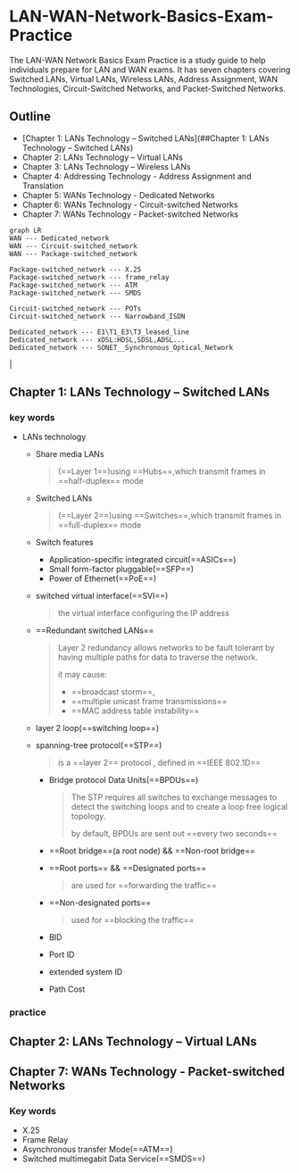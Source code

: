 # LAN-WAN-Network-Basics-Exam-Practice

The LAN-WAN Network Basics Exam Practice is a study guide to help individuals prepare for LAN and WAN exams. It has seven chapters covering Switched LANs, Virtual LANs, Wireless LANs, Address Assignment, WAN Technologies, Circuit-Switched Networks, and Packet-Switched Networks.

## Outline

- [Chapter 1: LANs Technology – Switched LANs](##Chapter 1: LANs Technology – Switched LANs)
- Chapter 2: LANs Technology – Virtual LANs
- Chapter 3: LANs Technology – Wireless LANs
- Chapter 4: Addressing Technology - Address Assignment and Translation
- Chapter 5: WANs Technology - Dedicated Networks
- Chapter 6: WANs Technology - Circuit-switched Networks
- Chapter 7: WANs Technology - Packet-switched Networks

```mermaid
graph LR
WAN --- Dedicated_network
WAN --- Circuit-switched_network
WAN --- Package-switched_network

Package-switched_network --- X.25
Package-switched_network --- frame_relay
Package-switched_network --- ATM
Package-switched_network --- SMDS

Circuit-switched_network --- POTs
Circuit-switched_network --- Narrowband_ISDN

Dedicated_network --- E1\T1_E3\T3_leased_line
Dedicated_network --- xDSL:HDSL,SDSL,ADSL...
Dedicated_network --- SONET__Synchronous_Optical_Network
```

|



## Chapter 1: LANs Technology – Switched LANs

### key words

- LANs technology

  - Share media LANs

    > (==Layer 1==)using ==Hubs==,which transmit frames in ==half-duplex== mode

  - Switched LANs

    > (==Layer 2==)using ==Switches==,which transmit frames in ==full-duplex== mode

  - Switch features

    - Application-specific integrated circuit(==ASICs==)
    - Small form-factor pluggable(==SFP==)
    - Power of Ethernet(==PoE==)

  - switched virtual interface(==SVI==)

    > the virtual interface configuring the IP address

  - ==Redundant switched LANs==

    > Layer 2 redundancy allows networks to be fault tolerant by having multiple paths for data to traverse the network.
    >
    > it may cause:
    >
    > - ==broadcast storm==,
    > - ==multiple unicast frame transmissions==
    > - ==MAC address table instability==

  - layer 2 loop(==switching loop==)

  - spanning-tree protocol(==STP==)

    > is a ==layer 2== protocol , defined in ==IEEE 802.1D==

    - Bridge protocol Data Units(==BPDUs==)

      > The STP requires all switches to exchange messages to detect the switching loops and to create a loop free logical topology.
      >
      > by default, BPDUs are sent out ==every two seconds==

    - ==Root bridge==(a root node) && ==Non-root bridge==

    - ==Root ports== && ==Designated ports==

      > are used for ==forwarding the traffic==

    - ==Non-designated ports==

      > used for ==blocking the traffic==

    - BID

    - Port ID

    - extended system ID

    - Path Cost

### practice



## Chapter 2: LANs Technology – Virtual LANs

## Chapter 7: WANs Technology - Packet-switched Networks

### Key words

- X.25
- Frame Relay
- Asynchronous transfer Mode(==ATM==)
- Switched multimegabit Data  Service(==SMDS==)
